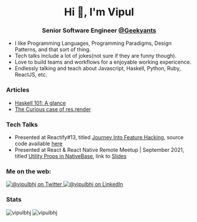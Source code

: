 <h1 align="center">Hi 👋, I'm Vipul</h1>
<h3 align="center">Senior Software Engineer <a href="https://geekyants.com/">@Geekyants</a></h3>

- I like Programming Languages, Programming Paradigms, Design Patterns, and that sort of thing.
- Tech talks include a lot of jokes(not sure if they are funny though).
- Love to build teams and workflows for a enjoyable working expericence.
- Endlessly talking and teach about Javascript, Haskell, Python, Ruby, ReactJS, etc.

<h3 align="left">Articles</h3>

- [Haskell 101: A glance](./blogs/ProgrammingLanguages/Haskell/Haskell101/README.md)
- [The Curious case of res.render](./blogs/LearningsWhileBuildingNRAF/TheCuriousCaseOfResDotRender/README.md)

<h3 align="left">Tech Talks</h3>
<ul>
  <li>Presented at Reactify#13, titled <a href="https://youtu.be/ugO5IcVBGxc?t=4320">Journey Into Feature Hacking</a>, source code available <a href="https://github.com/vipulbhj/reactify13-meetup-talk">here</a></li>
 <li>Presented at React & React Native Remote Meetup | September 2021, titled <a href="https://youtu.be/v13fju8L-Q8?t=1451">Utility Props in NativeBase</a>, link to <a href="https://github.com/vipulbhj/vipulbhj/blob/main/UtilityProps.pdf">Slides</a></li>
</ul>

<h3 align="left">Me on the web:</h3>
<a href="https://twitter.com/vipulbhj" target="blank">
  <img src="https://img.shields.io/badge/twitter-%231DA1F2.svg?&style=for-the-badge&logo=twitter&logoColor=white" alt="@vipulbhj on Twitter" />
</a>
<a href="https://www.linkedin.com/in/vipulbhj" target="blank">
  <img src="https://img.shields.io/badge/linkedin-%230077B5.svg?&style=for-the-badge&logo=linkedin&logoColor=white" alt="@vipulbhj on LinkedIn" /> 
</a>

<h3 align="left">Stats</h3>
<p>
  <img align="left" src="https://github-readme-stats.vercel.app/api/top-langs?username=vipulbhj&show_icons=true&locale=en&layout=compact" alt="vipulbhj" />
</p>
<p>
  <img align="center" src="https://github-readme-stats.vercel.app/api?username=vipulbhj&show_icons=true&locale=en" alt="vipulbhj" />
</p>
